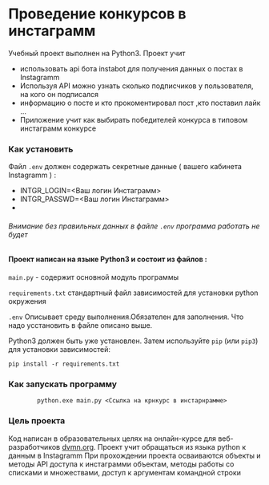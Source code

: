 # Проведение конкурсов в инстаграмм

 Учебный проект выполнен на Python3. Проект учит 
 * использовать api бота instabot для получения данных о постах в Instagramm
 * Используя API можно узнать сколько подписчиков у пользователя, на кого он подписался
 *  информацию о посте и кто прокоментировал пост ,кто поставил лайк ...
 * Приложение учит как выбирать победителей конкурса в типовом инстаграмм конкурсе
 
 
 

### Как установить


Файл `.env` должен содержать секретные данные ( вашего кабинета Instagramm ) :
* INTGR_LOGIN=<Ваш логин Инстаграмм>  
* INTGR_PASSWD=<Ваш логин Инстаграмм>
* 

###### Внимание без правильных данных в файле `.env` программа работать не будет
#### Проект написан на языке Python3 и состоит из файлов :

`main.py`            - содержит основной модуль программы


`requirements.txt`  стандартный файл зависимостей для установки  python окружения

`.env` Описывает среду выполнения.Обязателен для заполнения. Что надо усстановить в файле описано выше.


Python3 должен быть уже установлен. 
Затем используйте `pip` (или `pip3`) для установки зависимостей:


    pip install -r requirements.txt


### Как запускать программу
			python.exe main.py <Ссылка на крнкурс в инстарнрамме>
	


### Цель проекта

Код написан в образовательных целях на онлайн-курсе  для веб-разработчиков [dvmn.org](https://dvmn.org/).
Проект  учит обращаться из языка python к данным в Instagramm
При прохождении  проекта осваиваются 
объекты и методы API доступа к инстаграмми объектам, 
методы работы со списками и множествами,
доступ к аргументам командной строки


